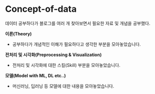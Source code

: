 # Concept-of-data

데이터 공부하다가 블로그를 여러 개 찾아보면서 필요한 자료 및 개념을 공부했다.

<b>이론(Theory)</b>
 - 공부하다가 개념적인 이해가 필요하다고 생각한 부분을 모아놓았습니다.
 
<b> 전처리 및 시각화(Preprocessing & Visualization)</b>
 - 전처리 및 시각화에 대한 스킬(Skill) 부분을 모아놓았습니다.
 
<b> 모델(Model with ML, DL etc..)</b>
 - 머신러닝, 딥러닝 등 모델에 대한 내용을 모아놓았습니다.

